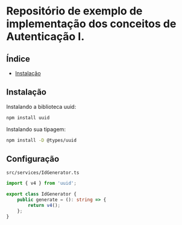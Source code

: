 # Repositório de exemplo de implementação dos conceitos de Autenticação I.

<!-- O código final refatorado está nas branchs respectivas:
- implementacao-uuid
- implementacao-dotenv
- implementacao-jwt -->

## Índice

-   [Instalação](#instalação)

## Instalação

Instalando a biblioteca uuid:

```bash
npm install uuid
```

Instalando sua tipagem:

```bash
npm install -D @types/uuid
```

## Configuração

`src/services/IdGenerator.ts`

```ts
import { v4 } from 'uuid';

export class IdGenerator {
    public generate = (): string => {
        return v4();
    };
}
```
